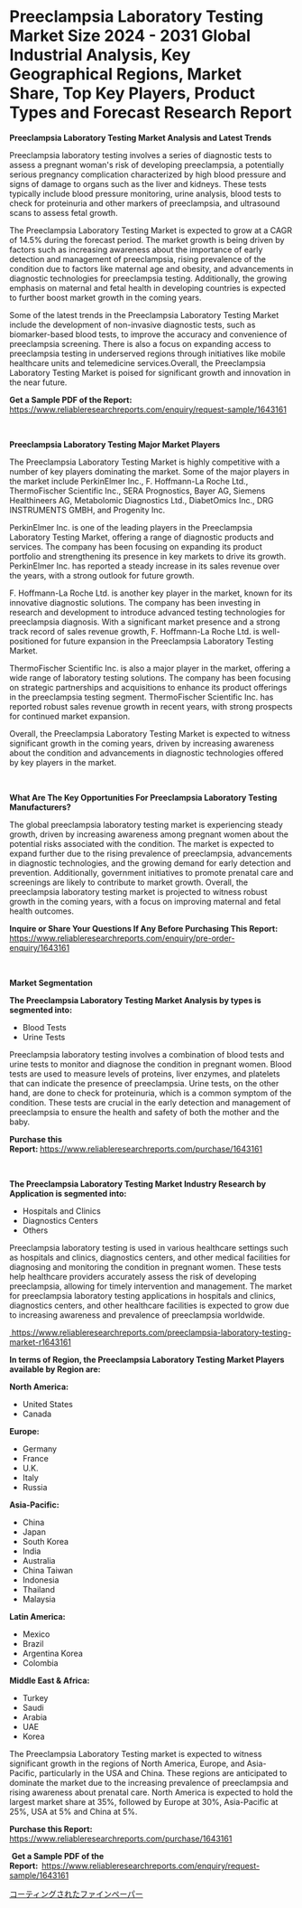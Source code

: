 <p><h1>Preeclampsia Laboratory Testing Market Size 2024 - 2031 Global Industrial Analysis, Key Geographical Regions, Market Share, Top Key Players, Product Types and Forecast Research Report</h1></p><p><strong>Preeclampsia Laboratory Testing Market Analysis and Latest Trends</strong></p>
<p><p>Preeclampsia laboratory testing involves a series of diagnostic tests to assess a pregnant woman's risk of developing preeclampsia, a potentially serious pregnancy complication characterized by high blood pressure and signs of damage to organs such as the liver and kidneys. These tests typically include blood pressure monitoring, urine analysis, blood tests to check for proteinuria and other markers of preeclampsia, and ultrasound scans to assess fetal growth.</p><p>The Preeclampsia Laboratory Testing Market is expected to grow at a CAGR of 14.5% during the forecast period. The market growth is being driven by factors such as increasing awareness about the importance of early detection and management of preeclampsia, rising prevalence of the condition due to factors like maternal age and obesity, and advancements in diagnostic technologies for preeclampsia testing. Additionally, the growing emphasis on maternal and fetal health in developing countries is expected to further boost market growth in the coming years.</p><p>Some of the latest trends in the Preeclampsia Laboratory Testing Market include the development of non-invasive diagnostic tests, such as biomarker-based blood tests, to improve the accuracy and convenience of preeclampsia screening. There is also a focus on expanding access to preeclampsia testing in underserved regions through initiatives like mobile healthcare units and telemedicine services.Overall, the Preeclampsia Laboratory Testing Market is poised for significant growth and innovation in the near future.</p></p>
<p><strong>Get a Sample PDF of the Report:&nbsp;</strong> <a href="https://www.reliableresearchreports.com/enquiry/request-sample/1643161">https://www.reliableresearchreports.com/enquiry/request-sample/1643161</a></p>
<p>&nbsp;</p>
<p><strong>Preeclampsia Laboratory Testing Major Market Players</strong></p>
<p><p>The Preeclampsia Laboratory Testing Market is highly competitive with a number of key players dominating the market. Some of the major players in the market include PerkinElmer Inc., F. Hoffmann-La Roche Ltd., ThermoFischer Scientific Inc., SERA Prognostics, Bayer AG, Siemens Healthineers AG, Metabolomic Diagnostics Ltd., DiabetOmics Inc., DRG INSTRUMENTS GMBH, and Progenity Inc.</p><p>PerkinElmer Inc. is one of the leading players in the Preeclampsia Laboratory Testing Market, offering a range of diagnostic products and services. The company has been focusing on expanding its product portfolio and strengthening its presence in key markets to drive its growth. PerkinElmer Inc. has reported a steady increase in its sales revenue over the years, with a strong outlook for future growth.</p><p>F. Hoffmann-La Roche Ltd. is another key player in the market, known for its innovative diagnostic solutions. The company has been investing in research and development to introduce advanced testing technologies for preeclampsia diagnosis. With a significant market presence and a strong track record of sales revenue growth, F. Hoffmann-La Roche Ltd. is well-positioned for future expansion in the Preeclampsia Laboratory Testing Market.</p><p>ThermoFischer Scientific Inc. is also a major player in the market, offering a wide range of laboratory testing solutions. The company has been focusing on strategic partnerships and acquisitions to enhance its product offerings in the preeclampsia testing segment. ThermoFischer Scientific Inc. has reported robust sales revenue growth in recent years, with strong prospects for continued market expansion.</p><p>Overall, the Preeclampsia Laboratory Testing Market is expected to witness significant growth in the coming years, driven by increasing awareness about the condition and advancements in diagnostic technologies offered by key players in the market.</p></p>
<p>&nbsp;</p>
<p><strong>What Are The Key Opportunities For Preeclampsia Laboratory Testing Manufacturers?</strong></p>
<p><p>The global preeclampsia laboratory testing market is experiencing steady growth, driven by increasing awareness among pregnant women about the potential risks associated with the condition. The market is expected to expand further due to the rising prevalence of preeclampsia, advancements in diagnostic technologies, and the growing demand for early detection and prevention. Additionally, government initiatives to promote prenatal care and screenings are likely to contribute to market growth. Overall, the preeclampsia laboratory testing market is projected to witness robust growth in the coming years, with a focus on improving maternal and fetal health outcomes.</p></p>
<p><strong>Inquire or Share Your Questions If Any Before Purchasing This Report:</strong> <a href="https://www.reliableresearchreports.com/enquiry/pre-order-enquiry/1643161">https://www.reliableresearchreports.com/enquiry/pre-order-enquiry/1643161</a></p>
<p>&nbsp;</p>
<p><strong>Market Segmentation</strong></p>
<p><strong>The Preeclampsia Laboratory Testing Market Analysis by types is segmented into:</strong></p>
<p><ul><li>Blood Tests</li><li>Urine Tests</li></ul></p>
<p><p>Preeclampsia laboratory testing involves a combination of blood tests and urine tests to monitor and diagnose the condition in pregnant women. Blood tests are used to measure levels of proteins, liver enzymes, and platelets that can indicate the presence of preeclampsia. Urine tests, on the other hand, are done to check for proteinuria, which is a common symptom of the condition. These tests are crucial in the early detection and management of preeclampsia to ensure the health and safety of both the mother and the baby.</p></p>
<p><strong>Purchase this Report:&nbsp;</strong><a href="https://www.reliableresearchreports.com/purchase/1643161">https://www.reliableresearchreports.com/purchase/1643161</a></p>
<p>&nbsp;</p>
<p><strong>The Preeclampsia Laboratory Testing Market Industry Research by Application is segmented into:</strong></p>
<p><ul><li>Hospitals and Clinics</li><li>Diagnostics Centers</li><li>Others</li></ul></p>
<p><p>Preeclampsia laboratory testing is used in various healthcare settings such as hospitals and clinics, diagnostics centers, and other medical facilities for diagnosing and monitoring the condition in pregnant women. These tests help healthcare providers accurately assess the risk of developing preeclampsia, allowing for timely intervention and management. The market for preeclampsia laboratory testing applications in hospitals and clinics, diagnostics centers, and other healthcare facilities is expected to grow due to increasing awareness and prevalence of preeclampsia worldwide.</p></p>
<p><a href="https://www.reliableresearchreports.com/preeclampsia-laboratory-testing-market-r1643161">&nbsp;https://www.reliableresearchreports.com/preeclampsia-laboratory-testing-market-r1643161</a></p>
<p><strong>In terms of Region, the Preeclampsia Laboratory Testing Market Players available by Region are:</strong></p>
<p>
    <p> <strong> North America: </strong>
        <ul>
            <li>United States</li>
            <li>Canada</li>
        </ul>
        </p> 
    <p> <strong> Europe: </strong>
        <ul>
            <li>Germany</li>
            <li>France</li>
            <li>U.K.</li>
            <li>Italy</li>
            <li>Russia</li>
        </ul>
        </p> 
    <p> <strong> Asia-Pacific: </strong>
        <ul>
            <li>China</li>
            <li>Japan</li>
            <li>South Korea</li>
            <li>India</li>
            <li>Australia</li>
            <li>China Taiwan</li>
            <li>Indonesia</li>
            <li>Thailand</li>
            <li>Malaysia</li>
        </ul>
        </p> 
    <p> <strong> Latin America: </strong>
        <ul>
            <li>Mexico</li>
            <li>Brazil</li>
            <li>Argentina Korea</li>
            <li>Colombia</li>
        </ul>
        </p> 
    <p> <strong> Middle East & Africa: </strong>
        <ul>
            <li>Turkey</li>
            <li>Saudi</li>
            <li>Arabia</li>
            <li>UAE</li>
            <li>Korea</li>
        </ul>
    </p>
    </p>
<p><p>The Preeclampsia Laboratory Testing market is expected to witness significant growth in the regions of North America, Europe, and Asia-Pacific, particularly in the USA and China. These regions are anticipated to dominate the market due to the increasing prevalence of preeclampsia and rising awareness about prenatal care. North America is expected to hold the largest market share at 35%, followed by Europe at 30%, Asia-Pacific at 25%, USA at 5% and China at 5%.</p></p>
<p><strong>Purchase this Report: </strong><a href="https://www.reliableresearchreports.com/purchase/1643161">https://www.reliableresearchreports.com/purchase/1643161</a></p>
<p>&nbsp;<strong>Get a Sample PDF of the Report:&nbsp;&nbsp;</strong><a href="https://www.reliableresearchreports.com/enquiry/request-sample/1643161">https://www.reliableresearchreports.com/enquiry/request-sample/1643161</a></p>
<p><strong></strong></p>
<p><p><a href="https://github.com/avbqbctihcbe2/Market-Research-Report-List-3/blob/main/1537977185595.md">コーティングされたファインペーパー</a></p></p>
